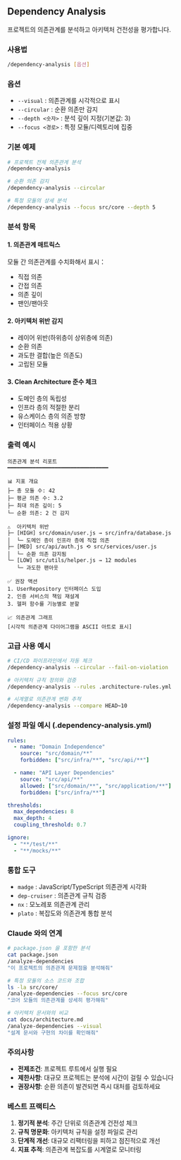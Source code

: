## Dependency Analysis

프로젝트의 의존관계를 분석하고 아키텍처 건전성을 평가합니다.

### 사용법

```bash
/dependency-analysis [옵션]
```

### 옵션

- `--visual` : 의존관계를 시각적으로 표시
- `--circular` : 순환 의존만 감지
- `--depth <숫자>` : 분석 깊이 지정(기본값: 3)
- `--focus <경로>` : 특정 모듈/디렉토리에 집중

### 기본 예제

```bash
# 프로젝트 전체 의존관계 분석
/dependency-analysis

# 순환 의존 감지
/dependency-analysis --circular

# 특정 모듈의 상세 분석
/dependency-analysis --focus src/core --depth 5
```

### 분석 항목

#### 1. 의존관계 매트릭스

모듈 간 의존관계를 수치화해서 표시：

- 직접 의존
- 간접 의존
- 의존 깊이
- 팬인/팬아웃

#### 2. 아키텍처 위반 감지

- 레이어 위반(하위층이 상위층에 의존)
- 순환 의존
- 과도한 결합(높은 의존도)
- 고립된 모듈

#### 3. Clean Architecture 준수 체크

- 도메인 층의 독립성
- 인프라 층의 적절한 분리
- 유스케이스 층의 의존 방향
- 인터페이스 적용 상황

### 출력 예시

```
의존관계 분석 리포트
━━━━━━━━━━━━━━━━━━━━━━━━━━━━━━━━

📊 지표 개요
├─ 총 모듈 수: 42
├─ 평균 의존 수: 3.2
├─ 최대 의존 깊이: 5
└─ 순환 의존: 2 건 감지

⚠️  아키텍처 위반
├─ [HIGH] src/domain/user.js → src/infra/database.js
│  └─ 도메인 층이 인프라 층에 직접 의존
├─ [MED] src/api/auth.js ⟲ src/services/user.js
│  └─ 순환 의존 감지됨
└─ [LOW] src/utils/helper.js → 12 modules
   └─ 과도한 팬아웃

✅ 권장 액션
1. UserRepository 인터페이스 도입
2. 인증 서비스의 책임 재설계
3. 헬퍼 함수를 기능별로 분할

📈 의존관계 그래프
[시각적 의존관계 다이어그램을 ASCII 아트로 표시]
```

### 고급 사용 예시

```bash
# CI/CD 파이프라인에서 자동 체크
/dependency-analysis --circular --fail-on-violation

# 아키텍처 규칙 정의와 검증
/dependency-analysis --rules .architecture-rules.yml

# 시계열로 의존관계 변화 추적
/dependency-analysis --compare HEAD~10
```

### 설정 파일 예시 (.dependency-analysis.yml)

```yaml
rules:
  - name: "Domain Independence"
    source: "src/domain/**"
    forbidden: ["src/infra/**", "src/api/**"]

  - name: "API Layer Dependencies"
    source: "src/api/**"
    allowed: ["src/domain/**", "src/application/**"]
    forbidden: ["src/infra/**"]

thresholds:
  max_dependencies: 8
  max_depth: 4
  coupling_threshold: 0.7

ignore:
  - "**/test/**"
  - "**/mocks/**"
```

### 통합 도구

- `madge` : JavaScript/TypeScript 의존관계 시각화
- `dep-cruiser` : 의존관계 규칙 검증
- `nx` : 모노레포 의존관계 관리
- `plato` : 복잡도와 의존관계 통합 분석

### Claude 와의 연계

```bash
# package.json 을 포함한 분석
cat package.json
/analyze-dependencies
"이 프로젝트의 의존관계 문제점을 분석해줘"

# 특정 모듈의 소스 코드와 조합
ls -la src/core/
/analyze-dependencies --focus src/core
"코어 모듈의 의존관계를 상세히 평가해줘"

# 아키텍처 문서와의 비교
cat docs/architecture.md
/analyze-dependencies --visual
"설계 문서와 구현의 차이를 확인해줘"
```

### 주의사항

- **전제조건**: 프로젝트 루트에서 실행 필요
- **제한사항**: 대규모 프로젝트는 분석에 시간이 걸릴 수 있습니다
- **권장사항**: 순환 의존이 발견되면 즉시 대처를 검토하세요

### 베스트 프랙티스

1. **정기적 분석**: 주간 단위로 의존관계 건전성 체크
2. **규칙 명문화**: 아키텍처 규칙을 설정 파일로 관리
3. **단계적 개선**: 대규모 리팩터링을 피하고 점진적으로 개선
4. **지표 추적**: 의존관계 복잡도를 시계열로 모니터링
